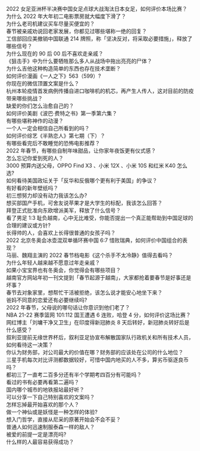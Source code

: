 2022 女足亚洲杯半决赛中国女足点球大战淘汰日本女足，如何评价本场比赛？  
为什么 2022 年大年初二电影票房就大幅度下滑了？  
为什么老司机建议买车尽量买便宜的？  
春节被亲戚劝说回老家发展，你都见过哪些堪称一绝的回复？  
工信部回应美撤销中国联通 214 牌照，称「坚决反对，将采取必要措施」，释放了哪些信号？  
为什么现在的 90 后 00 后不喜欢走亲戚？  
《狙击手》中为什么要牺牲那么多人从战场中拖出亮亮的尸体？  
为什么吉他这种构造简单的东西也存在技术垄断？  
如何评价漫画《一人之下》563（599）?  
你现在的微信顶置文案是什么？  
杭州本轮疫情首发病例传播自进口咖啡机的机芯，再产生人传人，这对目前的防疫带来哪些挑战？  
缺爱的你们怎么治愈自己的？  
如何评价美剧《波巴·费特之书》第一季第六集？  
有哪些堪称神作的动漫？  
一个人一定会相信自己所看到的吗？  
如何评价综艺《半熟恋人》第七期（下）？  
有哪些看完后不敢睡觉的恐怖电影推荐？  
2022 年春节，有哪些自制年味甜品，让你家年夜饭更有仪式感？  
怎么忘记你爱到死的人？  
3000 预算内送父母，OPPO Find X3 、小米 12X 、小米 10S 和红米 K40 怎么选?  
如何看待美国政坛关于「反华和反俄哪个更有利于美国」的争议？  
有好看的新年壁纸吗？  
初三想努力却没有动力我该怎么办?  
想买部国产手机，可舍友说苹果才是大学生的标配，我该怎么回答？  
拜登正式批准向东欧增派美军，释放了什么信号？  
看了男足 1:3 耻负越南，心中无比难受，你能否提出一个真正能帮助到中国足球的合理的建议或方针?  
长得帅的人，会喜欢上长得很普通的女孩子吗？  
2022 北京冬奥会冰壶混双单循环赛中国 6:7 惜败瑞典，如何评价中国组合的表现？  
马丽、魏翔主演的 2022 春节档电影《这个杀手不太冷静》值得去看吗？  
为什么年轻人越来越不愿意过年走亲戚？  
如果小宝宝界也有冬奥会，你觉得会有哪些项目？  
越南官方网站年初一刊文提到「春节起源于越南」，大家都抢着要春节是好事还是坏事？  
春节去对象家里，想帮忙干活被拒绝，该怎么说才能安心地坐下来？  
爸妈不同意的恋爱还有必要继续吗?  
2022 年春节，父母说的哪句话让你意识到他们老了？  
NBA 21-22 赛季篮网 101:112 国王遭遇 6 连败，哈登 4 分，如何评价这场比赛？  
网红博主「刘墉干净又卫生」在印度得新冠肺炎 8 天后转好，新冠肺炎转好后是什么感受？  
叙利亚提前无缘世界杯后，叙利亚足协宣布解散国家队行政机关和所有技术人员，如何看待这一决策？  
你认为财务部，对公司最大的价值在哪？财务部的应该处在公司的什么地位？  
三星手机每次对比评测都数据较好，可惜中国内地买的人不多，算劣币驱逐良币吗？  
都初三了一直考二百多分还有半个学期考四百分有可能吗？  
看过的书有必要再看第二遍吗？  
国内哪个城市的地铁报站最好听？  
可以分享一下自己特别喜欢的文案吗？  
怎样忘掉最开始喜欢的那个人？  
做一个神仙或是妖怪是一种怎样的体验?  
想入门哲学，直接从尼采的原著开始会不会不妥？  
普通人如何迅速制服泰森一样的敌人？  
被爱的前提一定是漂亮吗?  
什么样的人最容易获得成功？  
